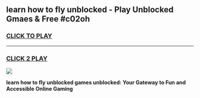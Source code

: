 
## learn how to fly unblocked - Play Unblocked Gmaes & Free #c02oh
<h3>
<a href="https://news.freeplayer.one?title=learn_how_to_fly_unblocked&ref=03M">CLICK TO PLAY</a></h3>
<hr>

<h3>
<a href="https://news.freeplayer.one?title=learn_how_to_fly_unblocked&ref=03M">CLICK 2 PLAY</a>
  
</h3>

<a href="https://news.freeplayer.one?title=learn_how_to_fly_unblocked&ref=03M"><img src="https://clearcache.store/games.png"></a>


**learn how to fly unblocked games unblocked: Your Gateway to Fun and Accessible Online Gaming**
